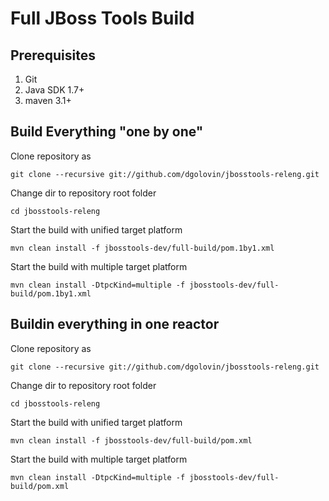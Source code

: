 
# Full JBoss Tools Build

## Prerequisites

1. Git
1. Java SDK 1.7+
1. maven 3.1+

## Build Everything "one by one"

Clone repository as 

    git clone --recursive git://github.com/dgolovin/jbosstools-releng.git

Change dir to repository root folder

    cd jbosstools-releng

Start the build with unified target platform

    mvn clean install -f jbosstools-dev/full-build/pom.1by1.xml 

Start the build with multiple target platform

    mvn clean install -DtpcKind=multiple -f jbosstools-dev/full-build/pom.1by1.xml 

## Buildin everything in one reactor

Clone repository as 

    git clone --recursive git://github.com/dgolovin/jbosstools-releng.git

Change dir to repository root folder

    cd jbosstools-releng

Start the build with unified target platform

    mvn clean install -f jbosstools-dev/full-build/pom.xml 

Start the build with multiple target platform

    mvn clean install -DtpcKind=multiple -f jbosstools-dev/full-build/pom.xml 
